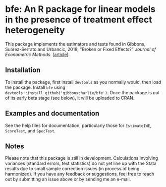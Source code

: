 # bfe: An R package for linear models in the presence of treatment effect heterogeneity

This package implements the estimators and tests found in Gibbons, Su&#225;rez-Serrato and Urbancic, 2018, "Broken or Fixed Effects?" *Journal of Econometric Methods*. [[article](https://www.degruyter.com/view/j/jem.ahead-of-print/jem-2017-0002/jem-2017-0002.xml)].

## Installation
To install the package, first install `devtools` as you normally would, then load the package. Install `bfe` using `devtools::install_github('gibbonscharlie/bfe')`. Once the package is out of its early beta stage (see below), it will be uploaded to CRAN.

## Examples and documentation
See the help files for documentation, particularly those for `EstimateIWE`, `ScoreTest`, and `SpecTest`.

## Notes
Please note that this package is still in development. Calculations involving variances (standard errors, test statistics) do not yet line up with the Stata results due to small sample correction issues (in process of being harmonized). If you have any feedback or suggestions, feel free to reach out by submitting an issue above or by sending me an e-mail.
